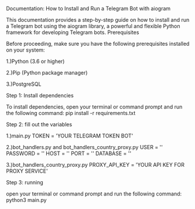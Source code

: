Documentation: How to Install and Run a Telegram Bot with aiogram

This documentation provides a step-by-step guide on how to install and run a Telegram bot using the aiogram library, a powerful and flexible Python framework for developing Telegram bots.
Prerequisites

Before proceeding, make sure you have the following prerequisites installed on your system:

1.)Python (3.6 or higher)

2.)Pip (Python package manager)

3.)PostgreSQL

Step 1: Install dependencies

To install dependencies, open your terminal or command prompt and run the following command:
pip install -r requirements.txt


Step 2: fill out the variables 

1.)main.py
TOKEN = 'YOUR TELEGRAM TOKEN BOT'

2.)bot_handlers.py and bot_handlers_country_proxy.py
USER = ''
PASSWORD = ''
HOST = ''
PORT = ''
DATABASE = ''

3.)bot_handlers_country_proxy.py
PROXY_API_KEY = 'YOUR API KEY FOR PROXY SERVICE'

Step 3: running

open your terminal or command prompt and run the following command:
python3 main.py
